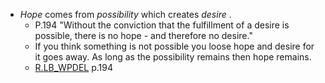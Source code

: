 -  _Hope_  comes from  _possibility_  which creates  _desire_ .
    - P.194 "Without the conviction that the fulfillment of a desire is possible, there is no hope - and therefore no desire."
    - If you think something is not possible you loose hope and desire for it goes away. As long as the possibility remains then hope remains.
    - [R.LB_WPDEL](../DATA/R.LB_WPDEL.md) p.194
